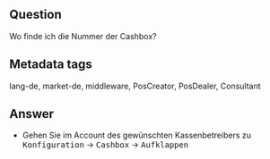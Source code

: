 ## Question

Wo finde ich die Nummer der Cashbox?

## Metadata tags

lang-de, market-de, middleware, PosCreator, PosDealer, Consultant

## Answer

* Gehen Sie im Account des gewünschten Kassenbetreibers zu
 <kbd>Konfiguration</kbd> &rarr; <kbd>Cashbox</kbd>  &rarr; <kbd>Aufklappen</kbd>
